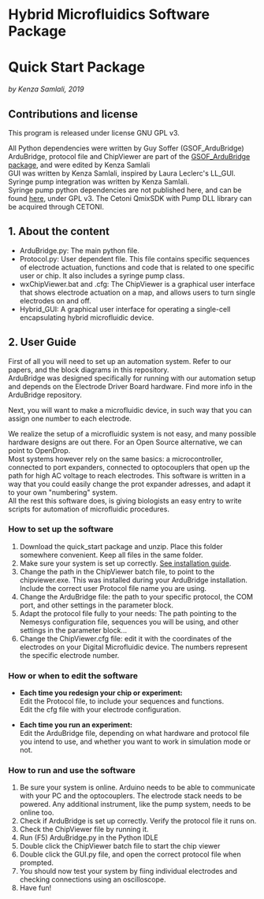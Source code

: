 # Hybrid Microfluidics Software Package
# Quick Start Package

*by Kenza Samlali, 2019*

## Contributions and license
This program is released under license GNU GPL v3.

All Python dependencies were written by Guy Soffer (GSOF_ArduBridge) <br>
ArduBridge, protocol file and ChipViewer are part of the [GSOF_ArduBridge package](), and were edited by Kenza Samlali <br>
GUI was written by Kenza Samlali, inspired by Laura Leclerc's LL_GUI. <br>
Syringe pump integration was written by Kenza Samlali. <br>
Syringe pump python dependencies are not published here, and can be found [here](https://github.com/psyfood/pyqmix), under GPL v3. The Cetoni QmixSDK with Pump DLL library can be acquired through CETONI. <br>

## 1. About the content
* ArduBridge.py: The main python file. <br>
* Protocol.py: User dependent file. This file contains specific sequences of electrode actuation, functions and code that is related to one specific user or chip. It also includes a syringe pump class. <br>
* wxChipViewer.bat and .cfg: The ChipViewer is a graphical user interface that shows electrode actuation on a map, and allows users to turn single electrodes on and off.<br>
* Hybrid_GUI: A graphical user interface for operating a single-cell encapsulating hybrid microfluidic device. <br>  

## 2. User Guide

First of all you will need to set up an automation system. Refer to our papers, and the block diagrams in this repository.   
ArduBridge was designed specifically for running with our automation setup and depends on the Electrode Driver Board hardware. Find more info in the ArduBridge repository.

Next, you will want to make a microfluidic device, in such way that you can assign one number to each electrode.   

We realize the setup of a microfluidic system is not easy, and many possible hardware designs are out there. For an Open Source alternative, we can point to OpenDrop.   
Most systems however rely on the same basics: a microcontroller, connected to port expanders, connected to optocouplers that open up the path for high AC voltage to reach electrodes.
This software is written in a way that you could easily change the prot expander adresses, and adapt it to your own "numbering" system.   
All the rest this software does, is giving biologists an easy entry to write scripts for automation of microfluidic procedures.   

### How to set up the software
1. Download the quick_start package and unzip. Place this folder somewhere convenient. Keep all files in the same folder.
2. Make sure your system is set up correctly. [See installation guide](../install_guide.md).
2. Change the path in the ChipViewer batch file, to point to the chipviewer.exe. This was installed during your ArduBridge installation.   
   Include the correct user Protocol file name you are using.
3. Change the ArduBridge file: the path to your specific protocol, the COM port, and other settings in the parameter block.
4. Adapt the protocol file fully to your needs: The path pointing to the Nemesys configuration file, sequences you will be using, and other settings in the parameter block...
5. Change the ChipViewer.cfg file: edit it with the coordinates of the electrodes on your Digital Microfluidic device. The numbers represent the specific electrode number.

### How or when to edit the software
* **Each time you redesign your chip or experiment:**   
Edit the Protocol file, to include your sequences and functions.   
Edit the cfg file with your electrode configuration.   

* **Each time you run an experiment:**   
Edit the ArduBridge file, depending on what hardware and protocol file you intend to use, and whether you want to work in simulation mode or not.  

### How to run and use the software
1. Be sure your system is online. Arduino needs to be able to communicate with your PC and the optocouplers. The electrode stack needs to be powered. Any additional instrument, like the pump system, needs to be online too.
2. Check if ArduBridge is set up correctly. Verify the protocol file it runs on.
3. Check the ChipViewer file by running it.
3. Run (F5) ArduBridge.py in the Python IDLE
4. Double click the ChipViewer batch file to start the chip viewer
5. Double click the GUI.py file, and open the correct protocol file when prompted.
6. You should now test your system by fiing individual electrodes and checking connections using an oscilloscope.
7. Have fun!
